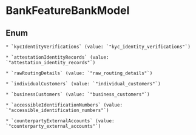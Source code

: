 
# BankFeatureBankModel

## Enum


    * `kycIdentityVerifications` (value: `"kyc_identity_verifications"`)

    * `attestationIdentityRecords` (value: `"attestation_identity_records"`)

    * `rawRoutingDetails` (value: `"raw_routing_details"`)

    * `individualCustomers` (value: `"individual_customers"`)

    * `businessCustomers` (value: `"business_customers"`)

    * `accessibleIdentificationNumbers` (value: `"accessible_identification_numbers"`)

    * `counterpartyExternalAccounts` (value: `"counterparty_external_accounts"`)



